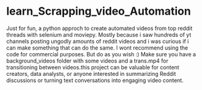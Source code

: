 # learn_Scrapping_video_Automation
Just for fun, a python approch to create automated videos from top reddit threads with selenium and moviepy. Mostly because i saw hundreds of yt channels posting ungodly amounts of reddit videos and i was curious if i can make something that can do the same. I wont recommend using the code for commercial purposes. But do as you wish :)
Make sure you have a background_videos folder with some videos and a trans.mp4 for transitioning between videos.this project can be valuable for content creators, data analysts, or anyone interested in summarizing Reddit discussions or turning text conversations into engaging video content. 

